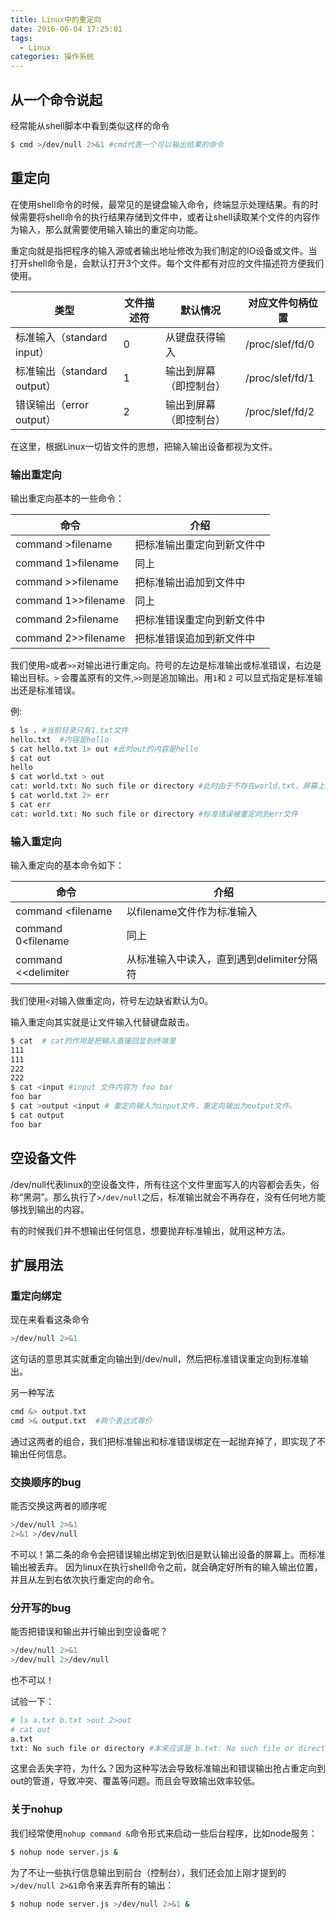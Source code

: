 ```yaml
---
title: Linux中的重定向
date: 2016-06-04 17:25:01
tags:
  - Linux
categories: 操作系统
---
```




## 从一个命令说起

经常能从shell脚本中看到类似这样的命令

```bash
$ cmd >/dev/null 2>&1 #cmd代表一个可以输出结果的命令
```

<!--more-->


## 重定向

在使用shell命令的时候，最常见的是键盘输入命令，终端显示处理结果。有的时候需要将shell命令的执行结果存储到文件中，或者让shell读取某个文件的内容作为输入，那么就需要使用输入输出的重定向功能。

重定向就是指把程序的输入源或者输出地址修改为我们制定的IO设备或文件。当打开shell命令是，会默认打开3个文件。每个文件都有对应的文件描述符方便我们使用。

| 类型                        | 文件描述符 | 默认情况               | 对应文件句柄位置 |
| --------------------------- | ---------- | ---------------------- | ---------------- |
| 标准输入（standard input）  | 0          | 从键盘获得输入         | /proc/slef/fd/0  |
| 标准输出（standard output） | 1          | 输出到屏幕（即控制台） | /proc/slef/fd/1  |
| 错误输出（error output）    | 2          | 输出到屏幕（即控制台） | /proc/slef/fd/2  |

在这里，根据Linux一切皆文件的思想，把输入输出设备都视为文件。

### 输出重定向

输出重定向基本的一些命令：

| 命令                | 介绍                       |
| ------------------- | -------------------------- |
| command >filename   | 把标准输出重定向到新文件中 |
| command 1>filename  | 同上                       |
| command >>filename  | 把标准输出追加到文件中     |
| command 1>>filename | 同上                       |
| command 2>filename  | 把标准错误重定向到新文件中 |
| command 2>>filename | 把标准错误追加到新文件中   |

我们使用`>`或者`>>`对输出进行重定向。符号的左边是标准输出或标准错误，右边是输出目标。`>` 会覆盖原有的文件,`>>`则是追加输出。用`1`和 `2` 可以显式指定是标准输出还是标准错误。

例:

```bash
$ ls . #当前目录只有1.txt文件
hello.txt  #内容是hello
$ cat hello.txt 1> out #此时out的内容是hello
$ cat out
hello
$ cat world.txt > out
cat: world.txt: No such file or directory #此时由于不存在world.txt，屏幕上出现标准错误输出
$ cat world.txt 2> err
$ cat err 
cat: world.txt: No such file or directory #标准错误被重定向到err文件
```



### 输入重定向

输入重定向的基本命令如下：

| 命令                | 介绍                                      |
| ------------------- | ----------------------------------------- |
| command <filename   | 以filename文件作为标准输入                |
| command 0<filename  | 同上                                      |
| command <<delimiter | 从标准输入中读入，直到遇到delimiter分隔符 |

我们使用`<`对输入做重定向，符号左边缺省默认为0。

输入重定向其实就是让文件输入代替键盘敲击。

```bash
$ cat  # cat的作用是把输入直接回显到终端里
111
111
222
222
$ cat <input #input 文件内容为 foo bar
foo bar
$ cat >output <input # 重定向输入为input文件，重定向输出为output文件。
$ cat output
foo bar 
```

## 空设备文件

/dev/null代表linux的空设备文件，所有往这个文件里面写入的内容都会丢失，俗称“黑洞”。那么执行了`>/dev/null`之后，标准输出就会不再存在，没有任何地方能够找到输出的内容。

有的时候我们并不想输出任何信息，想要抛弃标准输出，就用这种方法。



## 扩展用法

### 重定向绑定

现在来看看这条命令

```bash
>/dev/null 2>&1
```

这句话的意思其实就重定向输出到/dev/null，然后把标准错误重定向到标准输出。

另一种写法

```bash
cmd &> output.txt
cmd >& output.txt  #两个表达式等价
```

通过这两者的组合，我们把标准输出和标准错误绑定在一起抛弃掉了，即实现了不输出任何信息。



### 交换顺序的bug

能否交换这两者的顺序呢

```bash
>/dev/null 2>&1 
2>&1 >/dev/null
```

不可以！第二条的命令会把错误输出绑定到依旧是默认输出设备的屏幕上。而标准输出被丢弃。
因为linux在执行shell命令之前，就会确定好所有的输入输出位置，并且从左到右依次执行重定向的命令。



### 分开写的bug

能否把错误和输出并行输出到空设备呢？

```bash
>/dev/null 2>&1
>/dev/null 2>/dev/null
```

也不可以！

试验一下：

```bash
# ls a.txt b.txt >out 2>out
# cat out
a.txt
txt: No such file or directory #本来应该是 b.txt: No such file or directory， 出现了字符缺失
```

这里会丢失字符，为什么？因为这种写法会导致标准输出和错误输出抢占重定向到out的管道，导致冲突、覆盖等问题。而且会导致输出效率较低。



### 关于nohup

我们经常使用`nohup command &`命令形式来启动一些后台程序，比如node服务：

```bash
$ nohup node server.js &
```

为了不让一些执行信息输出到前台（控制台），我们还会加上刚才提到的`>/dev/null 2>&1`命令来丢弃所有的输出：

```bash
$ nohup node server.js >/dev/null 2>&1 &
```

